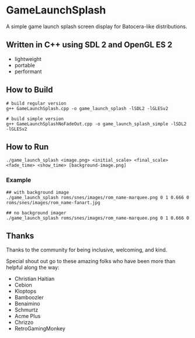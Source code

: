 # GameLaunchSplash
A simple game launch splash screen display for Batocera-like distributions.

## Written in C++ using SDL 2 and OpenGL ES 2
* lightweight
* portable
* performant

## How to Build
```shell
# build regular version
g++ GameLaunchSplash.cpp -o game_launch_splash -lSDL2 -lGLESv2

# build simple version
g++ GameLaunchSplashNoFadeOut.cpp -o game_launch_splash_simple -lSDL2 -lGLESv2
```

## How to Run
```./game_launch_splash <image.png> <initial_scale> <final_scale> <fade_time> <show_time> [background-image.png]```

### Example
```shell
## with background image
./game_launch_splash roms/snes/images/rom_name-marquee.png 0 1 0.666 0 roms/snes/images/rom_name-fanart.jpg

## no background imager
./game_launch_splash roms/snes/images/rom_name-marquee.png 0 1 0.666 0
```

## Thanks
Thanks to the community for being inclusive, welcoming, and kind.

Special shout out go to these amazing folks who have been more than helpful along the way:
* Christian Haitian
* Cebion
* Kloptops
* Bamboozler
* Benaimino
* Schmurtz
* Acme Plus
* Chrizzo
* RetroGamingMonkey